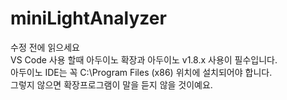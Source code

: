 # miniLightAnalyzer
   
수정 전에 읽으세요   
VS Code 사용 할때 아두이노 확장과 아두이노 v1.8.x 사용이 필수입니다.   
아두이노 IDE는 꼭 C:\Program Files (x86) 위치에 설치되어야 합니다.   
그렇지 않으면 확장프로그램이 말을 듣지 않을 것이예요.